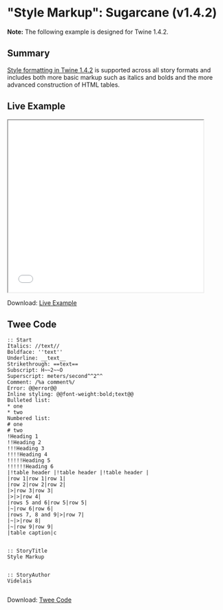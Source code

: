 # "Style Markup": Sugarcane (v1.4.2)

<div class="alertbox warning"><strong>Note:</strong> The following example is designed for Twine 1.4.2.</div>

## Summary

[Style formatting in Twine 1.4.2](https://twinery.org/wiki/twine1:syntax) is supported across all story formats and includes both more basic markup such as italics and bolds and the more advanced construction of HTML tables.

## Live Example

<section>
<iframe src="sugarcane_markup_example.html" height=400 width=90%></iframe>

Download: <a href="sugarcane_markup_example.html" target="_blank">Live Example</a>
</section>

## Twee Code

```
:: Start
Italics: //text//
Boldface: ''text''
Underline: __text__
Strikethrough: ==text==
Subscript: H~~2~~O
Superscript: meters/second^^2^^
Comment: /%a comment%/
Error: @@error@@
Inline styling: @@font-weight:bold;text@@
Bulleted list:	
* one 
* two
Numbered list:	
# one 
# two
!Heading 1
!!Heading 2
!!!Heading 3
!!!!Heading 4
!!!!!Heading 5
!!!!!!Heading 6
|!table header |!table header |!table header |
|row 1|row 1|row 1|
|row 2|row 2|row 2|
|>|row 3|row 3|
|>|>|row 4|
|rows 5 and 6|row 5|row 5|
|~|row 6|row 6|
|rows 7, 8 and 9|>|row 7|
|~|>|row 8|
|~|row 9|row 9|
|table caption|c


:: StoryTitle
Style Markup


:: StoryAuthor
Videlais


```

Download: <a href="sugarcane_markup_twee.txt" target="_blank">Twee Code</a>

